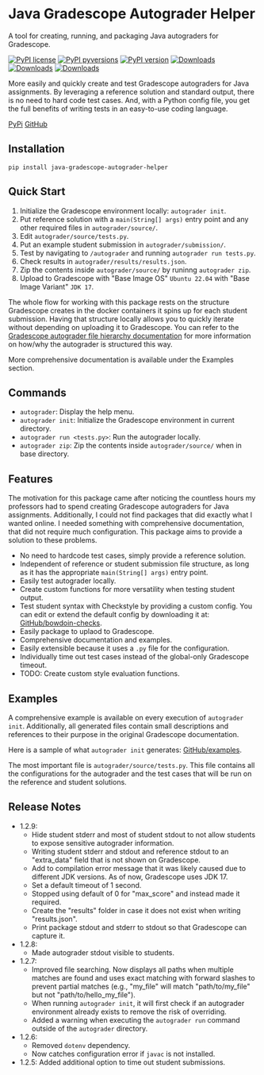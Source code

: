 # Java Gradescope Autograder Helper

A tool for creating, running, and packaging Java autograders for Gradescope.

[![PyPI license](https://img.shields.io/pypi/l/java-gradescope-autograder-helper.svg)](https://pypi.org/project/java-gradescope-autograder-helper/) [![PyPI pyversions](https://img.shields.io/pypi/pyversions/java-gradescope-autograder-helper.svg)](https://pypi.org/project/java-gradescope-autograder-helper/) [![PyPI version](https://badge.fury.io/py/java-gradescope-autograder-helper.svg)](https://badge.fury.io/py/java-gradescope-autograder-helper) [![Downloads](https://pepy.tech/badge/java-gradescope-autograder-helper)](https://pepy.tech/project/java-gradescope-autograder-helper) [![Downloads](https://pepy.tech/badge/java-gradescope-autograder-helper/month)](https://pepy.tech/project/java-gradescope-autograder-helper) [![Downloads](https://pepy.tech/badge/java-gradescope-autograder-helper/week)](https://pepy.tech/project/java-gradescope-autograder-helper)

<!-- [![Downloads](https://pepy.tech/badge/java-gradescope-autograder-helper/day)](https://pepy.tech/project/java-gradescope-autograder-helper) -->

More easily and quickly create and test Gradescope autograders for Java assignments. By leveraging a reference solution and standard output, there is no need to hard code test cases. And, with a Python config file, you get the full benefits of writing tests in an easy-to-use coding language.

[PyPi](https://pypi.org/manage/project/java-gradescope-autograder-helper/releases/)
[GitHub](https://github.com/rafaelolal/java_gradescope_autograder_helper)

## Installation

`pip install java-gradescope-autograder-helper`

## Quick Start


1. Initialize the Gradescope environment locally: `autograder init`.
2. Put reference solution with a `main(String[] args)` entry point and any other required files in `autograder/source/`.
3. Edit `autograder/source/tests.py`.
4. Put an example student submission in `autograder/submission/`.
5. Test by navigating to `/autograder` and running `autograder run tests.py`.
6. Check results in `autograder/results/results.json`.
7. Zip the contents inside `autograder/source/` by runinng `autograder zip`.
8. Upload to Gradescope with "Base Image OS" `Ubuntu 22.04` with "Base Image Variant" `JDK 17`.


The whole flow for working with this package rests on the structure Gradescope creates in the docker containers it spins up for each student submission. Having that structure locally allows you to quickly iterate without depending on uploading it to Gradescope. You can refer to the [Gradescope autograder file hierarchy documentation](https://gradescope-autograders.readthedocs.io/en/latest/specs/#file-hierarchy) for more information on how/why the autograder is structured this way.

More comprehensive documentation is available under the Examples section.

## Commands

* `autograder`: Display the help menu.
* `autograder init`: Initialize the Gradescope environment in current directory.
* `autograder run <tests.py>`: Run the autograder locally.
* `autograder zip`: Zip the contents inside `autograder/source/` when in base directory.

## Features

The motivation for this package came after noticing the countless hours my professors had to spend creating Gradescope autograders for Java assignments. Additionally, I could not find packages that did exactly what I wanted online. I needed something with comprehensive documentation, that did not require much configuration. This package aims to provide a solution to these problems.

* No need to hardcode test cases, simply provide a reference solution.
* Independent of reference or student submission file structure, as long as it has the appropriate `main(String[] args)` entry point.
* Easily test autograder locally.
* Create custom functions for more versatility when testing student output.
* Test student syntax with Checkstyle by providing a custom config. You can edit or extend the default config by downloading it at: [GitHub/bowdoin-checks](https://github.com/rafaelolal/bowdoin-checks).
* Easily package to uplaod to Gradescope.
* Comprehensive documentation and examples.
* Easily extensible because it uses a `.py` file for the configuration.
* Individually time out test cases instead of the global-only Gradescope timeout.
* TODO: Create custom style evaluation functions.

## Examples

A comprehensive example is available on every execution of `autograder init`. Additionally, all generated files contain small descriptions and references to their purpose in the original Gradescope documentation.

Here is a sample of what `autograder init` generates: [GitHub/examples](https://github.com/rafaelolal/java_gradescope_autograder_helper/tree/main/src/java_gradescope_autograder_helper/examples).

The most important file is `autograder/source/tests.py`. This file contains all the configurations for the autograder and the test cases that will be run on the reference and student solutions.

## Release Notes

* 1.2.9:
  * Hide student stderr and most of student stdout to not allow students to expose sensitive autograder information.
  * Writing student stderr and stdout and reference stdout to an "extra_data" field that is not shown on Gradescope.
  * Add to compilation error message that it was likely caused due to different JDK versions. As of now, Gradescope uses JDK 17.
  * Set a default timeout of 1 second.
  * Stopped using default of 0 for "max_score" and instead made it required.
  * Create the "results" folder in case it does not exist when writing "results.json".
  * Print package stdout and stderr to stdout so that Gradescope can capture it.
* 1.2.8:
  * Made autograder stdout visible to students.
* 1.2.7:
  * Improved file searching. Now displays all paths when multiple matches are found and uses exact matching with forward slashes to prevent partial matches (e.g., "my_file" will match "path/to/my_file" but not "path/to/hello_my_file").
  * When running `autograder init`, it will first check if an autograder environment already exists to remove the risk of overriding.
  * Added a warning when executing the `autograder run` command outside of the `autograder` directory.
* 1.2.6:
  * Removed `dotenv` dependency.
  * Now catches configuration error if `javac` is not installed.
* 1.2.5: Added additional option to time out student submissions.
